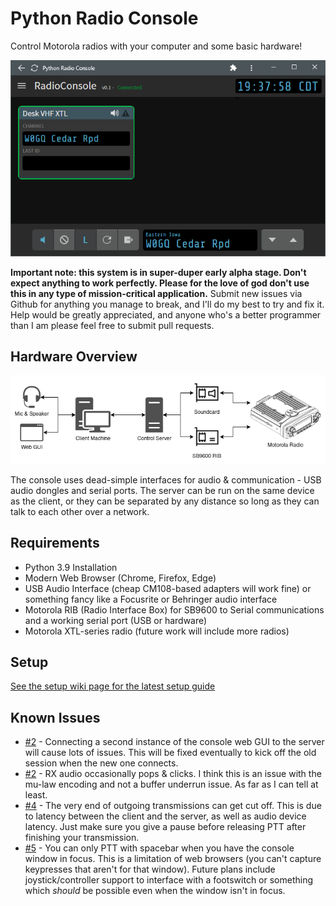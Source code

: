 # Python Radio Console
Control Motorola radios with your computer and some basic hardware!

![Console Screenshot](/media/window-screenshot.png)

**Important note: this system is in super-duper early alpha stage. Don't expect anything to work perfectly. Please for the love of god don't use this in any type of mission-critical application.** Submit new issues via Github for anything you manage to break, and I'll do my best to try and fix it. Help would be greatly appreciated, and anyone who's a better programmer than I am please feel free to submit pull requests.

## Hardware Overview

![Hardware Block Diagram](https://github.com/W3AXL/python-radio-console/blob/master/media/console-hardware-diagram.png)

The console uses dead-simple interfaces for audio & communication - USB audio dongles and serial ports. The server can be run on the same device as the client, or they can be separated by any distance so long as they can talk to each other over a network.

## Requirements
* Python 3.9 Installation
* Modern Web Browser (Chrome, Firefox, Edge)
* USB Audio Interface (cheap CM108-based adapters will work fine) or something fancy like a Focusrite or Behringer audio interface
* Motorola RIB (Radio Interface Box) for SB9600 to Serial communications and a working serial port (USB or hardware)
* Motorola XTL-series radio (future work will include more radios)

## Setup

[See the setup wiki page for the latest setup guide](https://github.com/W3AXL/python-radio-console/wiki/Setup)

## Known Issues

* [#2](https://github.com/W3AXL/python-radio-console/issues/2) - Connecting a second instance of the console web GUI to the server will cause lots of issues. This will be fixed eventually to kick off the old session when the new one connects.
* [#2](https://github.com/W3AXL/python-radio-console/issues/3) - RX audio occasionally pops & clicks. I think this is an issue with the mu-law encoding and not a buffer underrun issue. As far as I can tell at least.
* [#4](https://github.com/W3AXL/python-radio-console/issues/4) - The very end of outgoing transmissions can get cut off. This is due to latency between the client and the server, as well as audio device latency. Just make sure you give a pause before releasing PTT after finishing your transmission.
* [#5](https://github.com/W3AXL/python-radio-console/issues/5) - You can only PTT with spacebar when you have the console window in focus. This is a limitation of web browsers (you can't capture keypresses that aren't for that window). Future plans include joystick/controller support to interface with a footswitch or something which *should* be possible even when the window isn't in focus.
